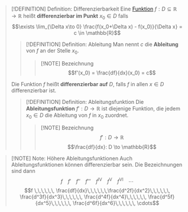 > [!DEFINITION] Definition: Differenzierbarkeit
> Eine [Funktion](../Funktionen/Funktion.md) $f: D\subseteq \mathbb{R}\to\mathbb{R}$ heißt **differenzierbar im Punkt** $x_0\in D$ falls
> $$\exists \lim_{\Delta x\to 0} \frac{f(x_0+\Delta x) - f(x_0)}{\Delta x} = c \in \mathbb{R}$$
> 
> > [!DEFINITION] Definition: Ableitung
> > Man nennt $c$ die **Ableitung** von $f$ an der Stelle $x_0$.
> > > [!NOTE] Bezeichnung
> > > $$f'(x_0) = \frac{df}{dx}(x_0) = c$$
> >
>
> Die Funktion $f$ heißt **differenzierbar auf** $D$, falls $f$ in allen $x \in D$ differenzierbar ist.
> > [!DEFINITION] Definition: Ableitungsfunktion
> > Die **Ableitungsfunktion** $f': D \to \mathbb{R}$ ist diejenige Funktion, die jedem $x_0\in D$ die Ableitung von $f$ in $x_0$ zuordnet.
> > > [!NOTE] Bezeichnung
> > > $$f': D \to \mathbb{R}$$
> > > $$\frac{df}{dx}: D \to \mathbb{R}$$


> [!NOTE] Note: Höhere Ableitungsfunktionen
> Auch Ableitungsfunktionen können differenzierbar sein. Die Bezeichnungen sind dann
> $$f \,\,\,\,\,\, f' \,\,\,\,\,\, f'' \,\,\,\,\,\, f''' \,\,\,\,\,\, f^{\text{IV}} \,\,\,\,\,\, f^{\text{V}} \,\,\,\,\,\, f^{\text{VI}} \,\,\,\,\,\, \cdots$$
> $$f \,\,\,\,\,\, \frac{df}{dx}\,\,\,\,\,\,\frac{d^2f}{dx^2}\,\,\,\,\,\, \frac{d^3f}{dx^3}\,\,\,\,\,\, \frac{d^4f}{dx^4}\,\,\,\,\,\, \frac{d^5f}{dx^5}\,\,\,\,\,\, \frac{d^6f}{dx^6}\,\,\,\,\,\, \cdots$$